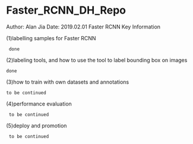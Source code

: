 # Faster_RCNN_DH_Repo
Author: Alan Jia   Date: 2019.02.01
  Faster RCNN Key Information

  (1)labelling samples for Faster RCNN
     
     done
     
  (2)labeling tools, and how to use the tool to label bounding box on images
    
    done
     
  (3)how to train with own datasets and annotations
    
    to be continued
     
  (4)performance evaluation
     
     to be continued 
     
  (5)deploy and promotion
     
     to be continued

